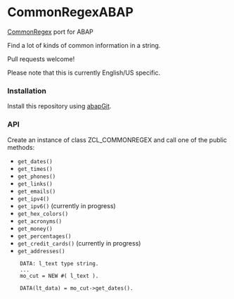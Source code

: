 # CommonRegexABAP
[CommonRegex](https://github.com/madisonmay/CommonRegex/ "CommonRegex") port for ABAP

Find a lot of kinds of common information in a string.

Pull requests welcome!

Please note that this is currently English/US specific.

### Installation

Install this repository using [abapGit](https://github.com/larshp/abapGit#abapgit).

### API
Create an instance of class ZCL_COMMONREGEX and call one of the public methods:
* `get_dates()`
* `get_times()`
* `get_phones()`
* `get_links()`
* `get_emails()`
* `get_ipv4()`
* `get_ipv6()` (currently in progress)
* `get_hex_colors()`
* `get_acronyms()`
* `get_money()`
* `get_percentages()` 
* `get_credit_cards()` (currently in progress)
* `get_addresses()`

```abap
    DATA: l_text type string.
    ...
    mo_cut = NEW #( l_text ).

    DATA(lt_data) = mo_cut->get_dates().

```